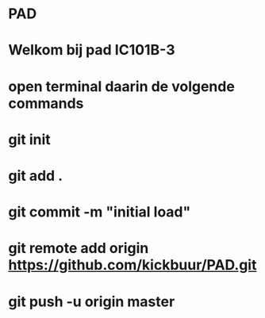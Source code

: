 # PAD
# Welkom bij pad IC101B-3
# open terminal daarin de volgende commands
# git init
# git add .
# git commit -m "initial load"
# git remote add origin https://github.com/kickbuur/PAD.git
# git push -u origin master
